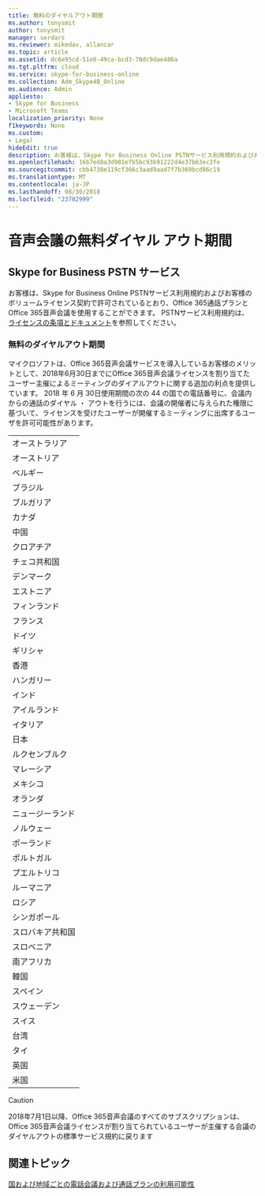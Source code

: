 ```yaml
---
title: 無料のダイヤルアウト期間
ms.author: tonysmit
author: tonysmit
manager: serdars
ms.reviewer: mikedav, allancar
ms.topic: article
ms.assetid: dc6e95cd-51e8-49ca-bcd3-78dc9dae486a
ms.tgt.pltfrm: cloud
ms.service: skype-for-business-online
ms.collection: Adm_Skype4B_Online
ms.audience: Admin
appliesto:
- Skype for Business
- Microsoft Teams
localization_priority: None
f1keywords: None
ms.custom:
- Legal
hideEdit: true
description: お客様は、Skype for Business Online PSTNサービス利用規約およびお客様のボリュームライセンス契約で許可されているとおり、Office 365通話プランとOffice 365音声会議を使用することができます。
ms.openlocfilehash: 16b7ed8a3d981efb5bc93b91222d4e37b63ec2fe
ms.sourcegitcommit: cbb4738e119cf366c3aad9aad7f7b369bcd86c19
ms.translationtype: MT
ms.contentlocale: ja-JP
ms.lasthandoff: 08/30/2018
ms.locfileid: "23782999"
---
```

# <a name="audio-conferencing-complimentary-dial-out-period"></a>音声会議の無料ダイヤル アウト期間

## <a name="skype-for-business-pstn-services"></a>Skype for Business PSTN サービス

お客様は、Skype for Business Online PSTNサービス利用規約およびお客様のボリュームライセンス契約で許可されているとおり、Office 365通話プランとOffice 365音声会議を使用することができます。 PSTNサービス利用規約は、 [ライセンスの条項とドキュメント](http://www.microsoftvolumelicensing.com/DocumentSearch.aspx?Mode=2&amp;Keyword=PSTN)を参照してください。
  
### <a name="complimentary-dial-out-period"></a>無料のダイヤルアウト期間

マイクロソフトは、Office 365音声会議サービスを導入しているお客様のメリットとして、2018年6月30日までにOffice 365音声会議ライセンスを割り当てたユーザー主催によるミーティングのダイアルアウトに関する追加の利点を提供しています。 2018 年 6 月 30日使用期間の次の 44 の国での電話番号に、会議内からの通話のダイヤル ・ アウトを行うには、会議の開催者に与えられた権限に基づいて、ライセンスを受けたユーザーが開催するミーティングに出席するユーザを許可可能性があります。
  
|    |
|-----|
|オーストラリア  <br/> |
|オーストリア  <br/> |
|ベルギー  <br/> |
|ブラジル  <br/> |
|ブルガリア  <br/> |
|カナダ  <br/> |
|中国  <br/> |
|クロアチア  <br/> |
|チェコ共和国  <br/> |
|デンマーク  <br/> |
|エストニア  <br/> |
|フィンランド  <br/> |
|フランス  <br/> |
|ドイツ  <br/> |
|ギリシャ  <br/> |
|香港  <br/> |
|ハンガリー  <br/> |
|インド  <br/> |
|アイルランド  <br/> |
|イタリア  <br/> |
|日本  <br/> |
|ルクセンブルク  <br/> |
|マレーシア  <br/> |
|メキシコ  <br/> |
|オランダ  <br/> |
|ニュージーランド  <br/> |
|ノルウェー  <br/> |
|ポーランド  <br/> |
|ポルトガル  <br/> |
|プエルトリコ  <br/> |
|ルーマニア  <br/> |
|ロシア  <br/> |
|シンガポール  <br/> |
|スロバキア共和国  <br/> |
|スロベニア  <br/> |
|南アフリカ  <br/> |
|韓国  <br/> |
|スペイン  <br/> |
|スウェーデン  <br/> |
|スイス  <br/> |
|台湾  <br/> |
|タイ  <br/> |
|英国  <br/> |
|米国  <br/> |
   
> [!CAUTION]
> 2018年7月1日以降、Office 365音声会議のすべてのサブスクリプションは、Office 365音声会議ライセンスが割り当てられているユーザーが主催する会議のダイヤルアウトの標準サービス規約に戻ります 
  
## <a name="related-topics"></a>関連トピック
[国および地域ごとの電話会議および通話プランの利用可能性](country-and-region-availability-for-audio-conferencing-and-calling-plans/country-and-region-availability-for-audio-conferencing-and-calling-plans.md)
